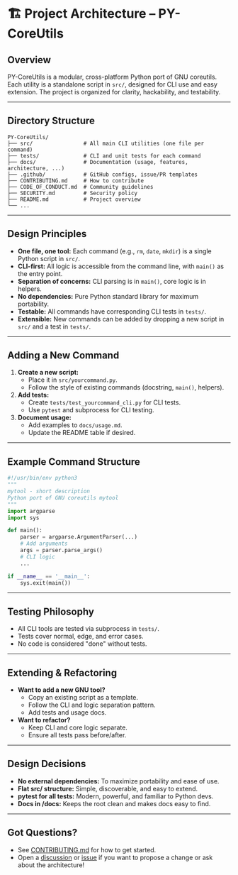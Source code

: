 # 🏗️ Project Architecture – PY-CoreUtils

## Overview

PY-CoreUtils is a modular, cross-platform Python port of GNU coreutils. Each utility is a standalone script in `src/`, designed for CLI use and easy extension. The project is organized for clarity, hackability, and testability.

---

## Directory Structure

```
PY-CoreUtils/
├── src/                # All main CLI utilities (one file per command)
├── tests/              # CLI and unit tests for each command
├── docs/               # Documentation (usage, features, architecture, ...)
├── .github/            # GitHub configs, issue/PR templates
├── CONTRIBUTING.md     # How to contribute
├── CODE_OF_CONDUCT.md  # Community guidelines
├── SECURITY.md         # Security policy
├── README.md           # Project overview
└── ...
```

---

## Design Principles

- **One file, one tool:** Each command (e.g., `rm`, `date`, `mkdir`) is a single Python script in `src/`.
- **CLI-first:** All logic is accessible from the command line, with `main()` as the entry point.
- **Separation of concerns:** CLI parsing is in `main()`, core logic is in helpers.
- **No dependencies:** Pure Python standard library for maximum portability.
- **Testable:** All commands have corresponding CLI tests in `tests/`.
- **Extensible:** New commands can be added by dropping a new script in `src/` and a test in `tests/`.

---

## Adding a New Command

1. **Create a new script:**
   - Place it in `src/yourcommand.py`.
   - Follow the style of existing commands (docstring, `main()`, helpers).
2. **Add tests:**
   - Create `tests/test_yourcommand_cli.py` for CLI tests.
   - Use `pytest` and subprocess for CLI testing.
3. **Document usage:**
   - Add examples to `docs/usage.md`.
   - Update the README table if desired.

---

## Example Command Structure

```python
#!/usr/bin/env python3
"""
mytool - short description
Python port of GNU coreutils mytool
"""
import argparse
import sys

def main():
    parser = argparse.ArgumentParser(...)
    # Add arguments
    args = parser.parse_args()
    # CLI logic
    ...

if __name__ == '__main__':
    sys.exit(main())
```

---

## Testing Philosophy

- All CLI tools are tested via subprocess in `tests/`.
- Tests cover normal, edge, and error cases.
- No code is considered "done" without tests.

---

## Extending & Refactoring

- **Want to add a new GNU tool?**
  - Copy an existing script as a template.
  - Follow the CLI and logic separation pattern.
  - Add tests and usage docs.
- **Want to refactor?**
  - Keep CLI and core logic separate.
  - Ensure all tests pass before/after.

---

## Design Decisions

- **No external dependencies:** To maximize portability and ease of use.
- **Flat src/ structure:** Simple, discoverable, and easy to extend.
- **pytest for all tests:** Modern, powerful, and familiar to Python devs.
- **Docs in /docs:** Keeps the root clean and makes docs easy to find.

---

## Got Questions?

- See [CONTRIBUTING.md](../CONTRIBUTING.md) for how to get started.
- Open a [discussion](https://github.com/Junaid433/PY-CoreUtils/discussions) or [issue](https://github.com/Junaid433/PY-CoreUtils/issues) if you want to propose a change or ask about the architecture!

